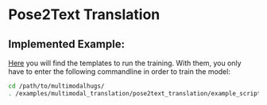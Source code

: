 # Pose2Text Translation

## Implemented Example:

[Here](/examples/multimodal_translation/pose2text_translation/example_scripts/) you will find the templates to run the training. With them, you only have to enter the following commandline in order to train the model:

```bash
cd /path/to/multimodalhugs/
. /examples/multimodal_translation/pose2text_translation/example_scripts/how2sign_training.sh
```

